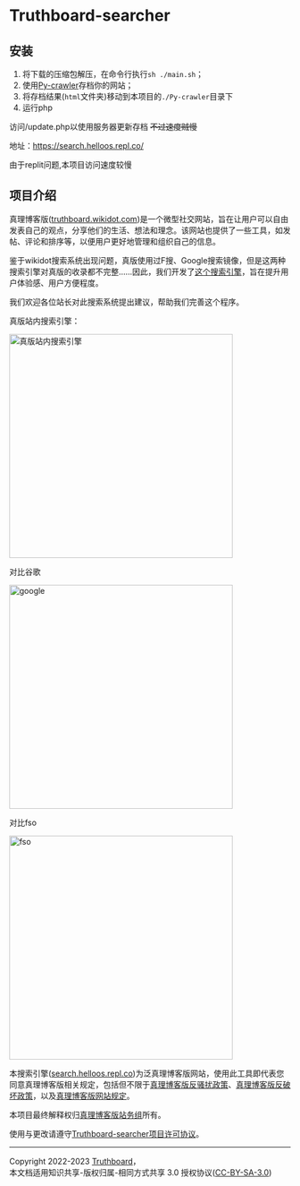 # Truthboard-searcher

## 安装
1. 将下载的压缩包解压，在命令行执行`sh ./main.sh`；
2. 使用[Py-crawler](https://githubfast.com/HelloOSMe/Py-crawler)存档你的网站；
3. 将存档结果(`html`文件夹)移动到本项目的`./Py-crawler`目录下
4. 运行php

访问/update.php以使用服务器更新存档 ~~不过速度贼慢~~


地址：https://search.helloos.repl.co/

由于replit问题,本项目访问速度较慢

## 项目介绍

真理博客版([truthboard.wikidot.com](http://truthboard.wikidot.com/))是一个微型社交网站，旨在让用户可以自由发表自己的观点，分享他们的生活、想法和理念。该网站也提供了一些工具，如发帖、评论和排序等，以便用户更好地管理和组织自己的信息。

鉴于wikidot搜索系统出现问题，真版使用过F搜、Google搜索镜像，但是这两种搜索引擎对真版的收录都不完整……因此，我们开发了[这个搜索引擎](https://search.helloos.repl.co/)，旨在提升用户体验感、用户方便程度。

我们欢迎各位站长对此搜索系统提出建议，帮助我们完善这个程序。

真版站内搜索引擎：

<img alt="真版站内搜索引擎" src="https://helloosdisk.wikidot.com/local--files/start/uptime-tbs.png" width="400px"/>

对比谷歌

<img alt="google" src="https://helloosdisk.wikidot.com/local--files/start/uptime-google.png" width="400px"/>

对比fso

<img alt="fso" src="https://helloosdisk.wikidot.com/local--files/start/uptime-fso.png" width="400px"/>

本搜索引擎([search.helloos.repl.co](https://search.helloos.repl.co))为泛真理博客版网站，使用此工具即代表您同意真理博客版相关规定，包括但不限于[真理博客版反骚扰政策](https://truthboard.wikidot.com/antis)、[真理博客版反破坏政策](https://truthboard.wikidot.com/blog:198)，以及[真理博客版网站规定](https://truthboard.wikidot.com/rules)。

本项目最终解释权归[真理博客版站务组](https://truthboard.wikidot.com/rules#toc4)所有。

使用与更改请遵守[Truthboard-searcher项目许可协议](https://github.com/TruthboardWiki/Truthboard-searcher/blob/main/LICENSE)。

------

Copyright 2022-2023 [Truthboard](https://truthboard.wikidot.com/)，  
本文档适用知识共享-版权归属-相同方式共享 3.0 授权协议([CC-BY-SA-3.0](http://creativecommons.org/licenses/by-sa/3.0/deed.zh))
